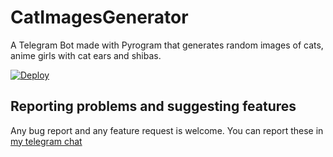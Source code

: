 # CatImagesGenerator
A Telegram Bot made with Pyrogram that generates random images of cats, anime girls with cat ears and shibas.

[![Deploy](https://www.herokucdn.com/deploy/button.svg)](https://heroku.com/deploy?template=https://github.com/alpha4041/CatImagesGenerator)

## Reporting problems and suggesting features
Any bug report and any feature request is welcome. You can report these in [my telegram chat](https://t.me/alph4chat/)
